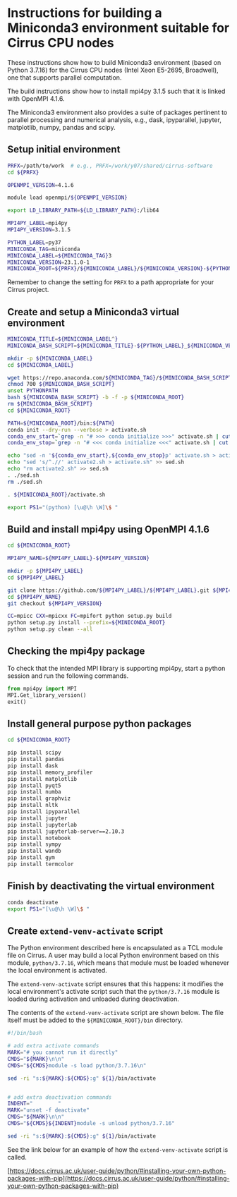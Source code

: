 Instructions for building a Miniconda3 environment suitable for Cirrus CPU nodes
================================================================================

These instructions show how to build Miniconda3 environment (based on Python 3.7.16) for the Cirrus CPU nodes
(Intel Xeon E5-2695, Broadwell), one that supports parallel computation.

The build instructions show how to install mpi4py 3.1.5 such that it is linked with OpenMPI 4.1.6.

The Miniconda3 environment also provides a suite of packages pertinent to parallel processing and numerical analysis,
e.g., dask, ipyparallel, jupyter, matplotlib, numpy, pandas and scipy.


Setup initial environment
-------------------------

```bash
PRFX=/path/to/work  # e.g., PRFX=/work/y07/shared/cirrus-software
cd ${PRFX}

OPENMPI_VERSION=4.1.6

module load openmpi/${OPENMPI_VERSION}

export LD_LIBRARY_PATH=${LD_LIBRARY_PATH}:/lib64

MPI4PY_LABEL=mpi4py
MPI4PY_VERSION=3.1.5

PYTHON_LABEL=py37
MINICONDA_TAG=miniconda
MINICONDA_LABEL=${MINICONDA_TAG}3
MINICONDA_VERSION=23.1.0-1
MINICONDA_ROOT=${PRFX}/${MINICONDA_LABEL}/${MINICONDA_VERSION}-${PYTHON_LABEL}
```

Remember to change the setting for `PRFX` to a path appropriate for your Cirrus project.


Create and setup a Miniconda3 virtual environment
-------------------------------------------------

```bash
MINICONDA_TITLE=${MINICONDA_LABEL^}
MINICONDA_BASH_SCRIPT=${MINICONDA_TITLE}-${PYTHON_LABEL}_${MINICONDA_VERSION}-Linux-x86_64.sh

mkdir -p ${MINICONDA_LABEL}
cd ${MINICONDA_LABEL}

wget https://repo.anaconda.com/${MINICONDA_TAG}/${MINICONDA_BASH_SCRIPT}
chmod 700 ${MINICONDA_BASH_SCRIPT}
unset PYTHONPATH
bash ${MINICONDA_BASH_SCRIPT} -b -f -p ${MINICONDA_ROOT}
rm ${MINICONDA_BASH_SCRIPT}
cd ${MINICONDA_ROOT}

PATH=${MINICONDA_ROOT}/bin:${PATH}
conda init --dry-run --verbose > activate.sh
conda_env_start=`grep -n "# >>> conda initialize >>>" activate.sh | cut -d':' -f 1`
conda_env_stop=`grep -n "# <<< conda initialize <<<" activate.sh | cut -d':' -f 1`

echo "sed -n '${conda_env_start},${conda_env_stop}p' activate.sh > activate2.sh" > sed.sh
echo "sed 's/^.//' activate2.sh > activate.sh" >> sed.sh
echo "rm activate2.sh" >> sed.sh
. ./sed.sh
rm ./sed.sh

. ${MINICONDA_ROOT}/activate.sh

export PS1="(python) [\u@\h \W]\$ "
```


Build and install mpi4py using OpenMPI 4.1.6
--------------------------------------------

```bash
cd ${MINICONDA_ROOT}

MPI4PY_NAME=${MPI4PY_LABEL}-${MPI4PY_VERSION}

mkdir -p ${MPI4PY_LABEL}
cd ${MPI4PY_LABEL}

git clone https://github.com/${MPI4PY_LABEL}/${MPI4PY_LABEL}.git ${MPI4PY_NAME}
cd ${MPI4PY_NAME}
git checkout ${MPI4PY_VERSION}

CC=mpicc CXX=mpicxx FC=mpifort python setup.py build
python setup.py install --prefix=${MINICONDA_ROOT}
python setup.py clean --all
```


Checking the mpi4py package
---------------------------

To check that the intended MPI library is supporting mpi4py, start a python session and run the following commands.

```python
from mpi4py import MPI
MPI.Get_library_version()
exit()
```


Install general purpose python packages
---------------------------------------

```bash
cd ${MINICONDA_ROOT}

pip install scipy
pip install pandas
pip install dask
pip install memory_profiler
pip install matplotlib
pip install pyqt5
pip install numba
pip install graphviz
pip install nltk
pip install ipyparallel
pip install jupyter
pip install jupyterlab
pip install jupyterlab-server==2.10.3
pip install notebook
pip install sympy
pip install wandb
pip install gym
pip install termcolor
```


Finish by deactivating the virtual environment
----------------------------------------------

```bash
conda deactivate
export PS1="[\u@\h \W]\$ "
```


Create `extend-venv-activate` script
------------------------------------

The Python environment described here is encapsulated as a TCL module file on Cirrus.
A user may build a local Python environment based on this module, `python/3.7.16`, which
means that module must be loaded whenever the local environment is activated.

The `extend-venv-activate` script ensures that this happens: it modifies the local environment's
activate script such that the `python/3.7.16` module is loaded during activation and unloaded
during deactivation.

The contents of the `extend-venv-activate` script are shown below. The file itself must be added
to the `${MINICONDA_ROOT}/bin` directory.

```bash
#!/bin/bash

# add extra activate commands
MARK="# you cannot run it directly"
CMDS="${MARK}\n\n"
CMDS="${CMDS}module -s load python/3.7.16\n"

sed -ri "s:${MARK}:${CMDS}:g" ${1}/bin/activate


# add extra deactivation commands
INDENT="        "
MARK="unset -f deactivate"
CMDS="${MARK}\n\n" 
CMDS="${CMDS}${INDENT}module -s unload python/3.7.16"

sed -ri "s:${MARK}:${CMDS}:g" ${1}/bin/activate
```

See the link below for an example of how the `extend-venv-activate` script is called.

[https://docs.cirrus.ac.uk/user-guide/python/#installing-your-own-python-packages-with-pip](https://docs.cirrus.ac.uk/user-guide/python/#installing-your-own-python-packages-with-pip)
